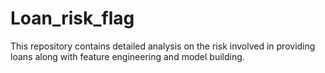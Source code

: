 # Loan_risk_flag
This repository contains detailed analysis on the risk involved in providing loans along with feature engineering and model building.
